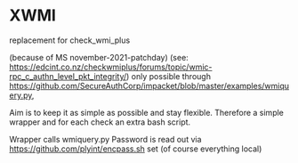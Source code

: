 # XWMI
replacement for check_wmi_plus 

(because of MS november-2021-patchday)
(see: https://edcint.co.nz/checkwmiplus/forums/topic/wmic-rpc_c_authn_level_pkt_integrity/)
only possible through https://github.com/SecureAuthCorp/impacket/blob/master/examples/wmiquery.py,

Aim is to keep it as simple as possible and stay flexible.
Therefore a simple wrapper and for each check an extra bash script.

Wrapper calls wmiquery.py Password is read out via https://github.com/plyint/encpass.sh set (of course everything local)
